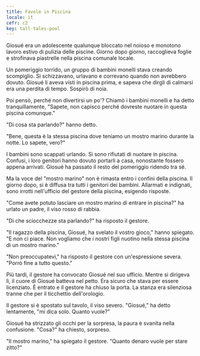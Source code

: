 ```yaml
---
title: Favole in Piscina
locale: it
cefr: c2
key: tall-tales-pool
---
```


Giosué era un adolescente qualunque bloccato nel noioso e monotono lavoro estivo di pulizia delle piscine. Giorno dopo giorno, raccoglieva foglie e strofinava piastrelle nella piscina comunale locale.

Un pomeriggio torrido, un gruppo di bambini monelli stava creando scompiglio. Si schizzavano, urlavano e correvano quando non avrebbero dovuto. Giosué li aveva visti in piscina prima, e sapeva che dirgli di calmarsi era una perdita di tempo. Sospirò di noia.

Poi pensò, perché non divertirsi un po'? Chiamò i bambini monelli e ha detto tranquillamente, "Sapete, non capisco perché dovreste nuotare in questa piscina comunque."

"Di cosa sta parlando?" hanno detto.

"Bene, questa è la stessa piscina dove teniamo un mostro marino durante la notte. Lo sapete, vero?"

I bambini sono scappati urlando. Si sono rifiutati di nuotare in piscina. Confusi, i loro genitori hanno dovuto portarli a casa, nonostante fossero appena arrivati. Giosué ha passato il resto del pomeriggio ridendo tra sé.

Ma la voce del "mostro marino" non è rimasta entro i confini della piscina. Il giorno dopo, si è diffusa tra tutti i genitori dei bambini. Allarmati e indignati, sono irrotti nell'ufficio del gestore della piscina, esigendo risposte.

"Come avete potuto lasciare un mostro marino di entrare in piscina?" ha urlato un padre, il viso rosso di rabbia.

"Di che sciocchezze sta parlando?" ha risposto il gestore.

"Il ragazzo della piscina, Giosué, ha svelato il vostro gioco," hanno spiegato. "E non ci piace. Non vogliamo che i nostri figli nuotino nella stessa piscina di un mostro marino."

"Non preoccupatevi," ha risposto il gestore con un'espressione severa. "Porrò fine a tutto questo."

Più tardi, il gestore ha convocato Giosué nel suo ufficio. Mentre si dirigeva lì, il cuore di Giosué batteva nel petto. Era sicuro che stava per essere licenziato. È entrato e il gestore ha chiuso la porta. La stanza era silenziosa tranne che per il ticchettio dell'orologio.

Il gestore si è spostato sul tavolo, il viso severo. "Giosué," ha detto lentamente, "mi dica solo. Quanto vuole?"

Giosué ha strizzato gli occhi per la sorpresa, la paura è svanita nella confusione. "Cosa?" ha chiesto, sorpreso.

"Il mostro marino," ha spiegato il gestore. "Quanto denaro vuole per stare zitto?"